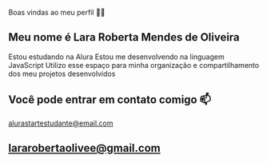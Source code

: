 Boas vindas ao meu perfil 💙💙
## Meu nome é Lara Roberta Mendes de Oliveira

Estou estudando na Alura
Estou me desenvolvendo na linguagem JavaScript
Utilizo esse espaço para minha organização e compartilhamento dos meu projetos desenvolvidos
## Você pode entrar em contato comigo 📫
alurastartestudante@email.com

## lararobertaolivee@gmail.com
